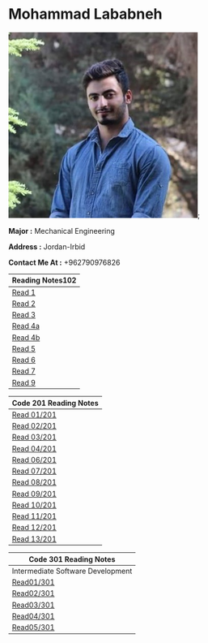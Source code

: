 # Mohammad Lababneh
![image](photo1.jpg);

**Major :** Mechanical Engineering

**Address :** Jordan-Irbid

**Contact Me At :** +962790976826


|Reading Notes102 |
|-------------|
|[Read 1](read1.md)|
|[Read 2](read2.md)|
|[Read 3](read3.md)|
|[Read 4a](read4a.md)|
|[Read 4b](read4b.md)|
|[Read 5](read5.md)|
|[Read 6](read6.md)|
|[Read 7](read7.md)|
|[Read 9](read9.md)|


|Code 201 Reading Notes|
|-------------|
|[Read 01/201](READ201/read01.md)|
|[Read 02/201](READ201/read02.md)|
|[Read 03/201](READ201/read03.md)|
|[Read 04/201](READ201/read04.md)|
|[Read 06/201](READ201/read06.md)|
|[Read 07/201](READ201/read07.md)|
|[Read 08/201](READ201/read08.md)|
|[Read 09/201](READ201/read09.md)|
|[Read 10/201](READ201/read10.md)|
|[Read 11/201](READ201/read11.md)|
|[Read 12/201](READ201/read12.md)|
|[Read 13/201](READ201/read13.md)|

|Code 301 Reading Notes|
|-------------|
|Intermediate Software Development|
|[Read01/301](READ301/read01.md)|
|[Read02/301](READ301/read02.md)|
|[Read03/301](READ301/read03.md)|
|[Read04/301](READ301/read04.md)|
|[Read05/301](READ301/read05.md)|